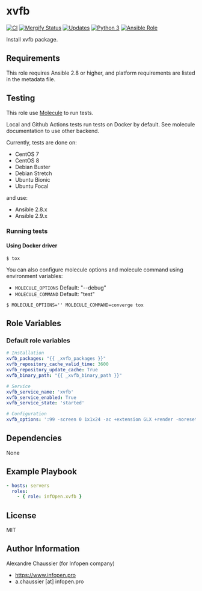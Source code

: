 # xvfb

[![CI](https://github.com/infOpen/ansible-role-xvfb/workflows/CI/badge.svg)](https://github.com/infOpen/ansible-role-xvfb/actions)
[![Mergify Status][mergify-status]][mergify]
[![Updates](https://pyup.io/repos/github/infOpen/ansible-role-xvfb/shield.svg)](https://pyup.io/repos/github/infOpen/ansible-role-xvfb/)
[![Python 3](https://pyup.io/repos/github/infOpen/ansible-role-xvfb/python-3-shield.svg)](https://pyup.io/repos/github/infOpen/ansible-role-xvfb/)
[![Ansible Role](https://img.shields.io/ansible/role/24830.svg)](https://galaxy.ansible.com/infOpen/xvfb/)

Install xvfb package.

## Requirements

This role requires Ansible 2.8 or higher,
and platform requirements are listed in the metadata file.

## Testing

This role use [Molecule](https://github.com/ansible-community/molecule) to run tests.

Local and Github Actions tests run tests on Docker by default.
See molecule documentation to use other backend.

Currently, tests are done on:
- CentOS 7
- CentOS 8
- Debian Buster
- Debian Stretch
- Ubuntu Bionic
- Ubuntu Focal

and use:
- Ansible 2.8.x
- Ansible 2.9.x

### Running tests

#### Using Docker driver

```
$ tox
```

You can also configure molecule options and molecule command using environment variables:
* `MOLECULE_OPTIONS` Default: "--debug"
* `MOLECULE_COMMAND` Default: "test"

```
$ MOLECULE_OPTIONS='' MOLECULE_COMMAND=converge tox
```

## Role Variables

### Default role variables

``` yaml
# Installation
xvfb_packages: "{{ _xvfb_packages }}"
xvfb_repository_cache_valid_time: 3600
xvfb_repository_update_cache: True
xvfb_binary_path: "{{ _xvfb_binary_path }}"

# Service
xvfb_service_name: 'xvfb'
xvfb_service_enabled: True
xvfb_service_state: 'started'

# Configuration
xvfb_options: ':99 -screen 0 1x1x24 -ac +extension GLX +render -noreset'
```

## Dependencies

None

## Example Playbook

``` yaml
- hosts: servers
  roles:
    - { role: infOpen.xvfb }
```

## License

MIT

## Author Information

Alexandre Chaussier (for Infopen company)
- https://www.infopen.pro
- a.chaussier [at] infopen.pro

[mergify]: https://mergify.io
[mergify-status]: https://img.shields.io/endpoint.svg?url=https://gh.mergify.io/badges/infOpen/ansible-role-xvfb&style=flat
